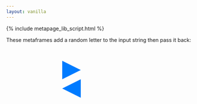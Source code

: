 ```yaml
---
layout: vanilla
---
```

<style>
.column {
	display: flex;
	flex-direction: column;
}

.row {
	display: flex;
	flex-direction: row;
}

/* http://apps.eky.hk/css-triangle-generator/ */
.ArrowLeft {
	width: 0;
	height: 0;
	border-style: solid;
	border-width: 25px 0 25px 50px;
	border-color: transparent transparent transparent #007bff;
}
.ArrowRight {
	width: 0;
	height: 0;
	border-style: solid;
	border-width: 25px 50px 25px 0;
	border-color: transparent #007bff transparent transparent;
}
</style>

{% include metapage_lib_script.html %}

<body>

These metaframes add a random letter to the input string then pass it back:

<br/>
<br/>

<div class="row">
	<div class="column" id="left">
	</div>
	<div class="column" id="middle">
		<div class="ArrowLeft"></div>
		<div class="ArrowRight"></div>
	</div>
	<div class="column" id="right">
	</div>
</div>

</body>
<script>
var connectionManager = new Metapage();

var url1 = '{{site.baseurl}}/metaframes/example00_iframe1/';
var iframe1 = connectionManager.addMetaframe(url1, 'iframe1');
document.getElementById("left").appendChild(iframe1.iframe);

var url2 = '{{site.baseurl}}/metaframes/example00_iframe2/';
var iframe2 = connectionManager.addMetaframe(url2, 'iframe2');
document.getElementById("right").appendChild(iframe2.iframe);

connectionManager.addPipe(iframe2.id, {metaframe:iframe1.id, source:'fooOut', target:'fooIn'});
connectionManager.addPipe(iframe1.id, {metaframe:iframe2.id, source:'barOut', target:'barIn'});

var a1 = document.createElement('a');
a1.setAttribute('href', url1);
a1.innerHTML = 'Go to metaframe';
document.getElementById("left").appendChild(a1);

var a2 = document.createElement('a');
var urlInspect = '{{site.baseurl}}/tools/metaframeview?url=' + url1;
a2.setAttribute('href', urlInspect);
a2.innerHTML = 'Inspect metaframe';
document.getElementById("left").appendChild(a2);

var b1 = document.createElement('a');
b1.setAttribute('href', url2);
b1.innerHTML = 'Go to metaframe';
document.getElementById("right").appendChild(b1);

var b2 = document.createElement('a');
var urlInspect = '{{site.baseurl}}/tools/metaframeview?url=' + url2;
b2.setAttribute('href', urlInspect);
b2.innerHTML = 'Inspect metaframe';
document.getElementById("right").appendChild(b2);
</script>
